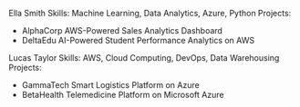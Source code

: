 Ella Smith
Skills: Machine Learning, Data Analytics, Azure, Python
Projects:
- AlphaCorp AWS-Powered Sales Analytics Dashboard
- DeltaEdu AI-Powered Student Performance Analytics on AWS

Lucas Taylor
Skills: AWS, Cloud Computing, DevOps, Data Warehousing
Projects:
- GammaTech Smart Logistics Platform on Azure
- BetaHealth Telemedicine Platform on Microsoft Azure



